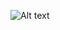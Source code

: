 ![Alt text](https://spotify-recently-played-readme.vercel.app/api?user=tl43s7r2b71iorrltw7tt9cfe&width={300})
